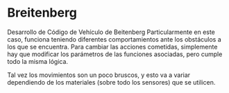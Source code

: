 # Breitenberg
Desarrollo de Código de Vehículo de Beitenberg
Particularmente en este caso, funciona teniendo diferentes comportamientos ante los obstáculos a los que se encuentra. Para cambiar las acciones cometidas, simplemente hay que modificar los parámetros de las funciones asociadas, pero cumple todo la misma lógica. 

Tal vez los movimientos son un poco bruscos, y esto va a variar dependiendo de los  materiales (sobre todo los sensores) que se utilicen. 
